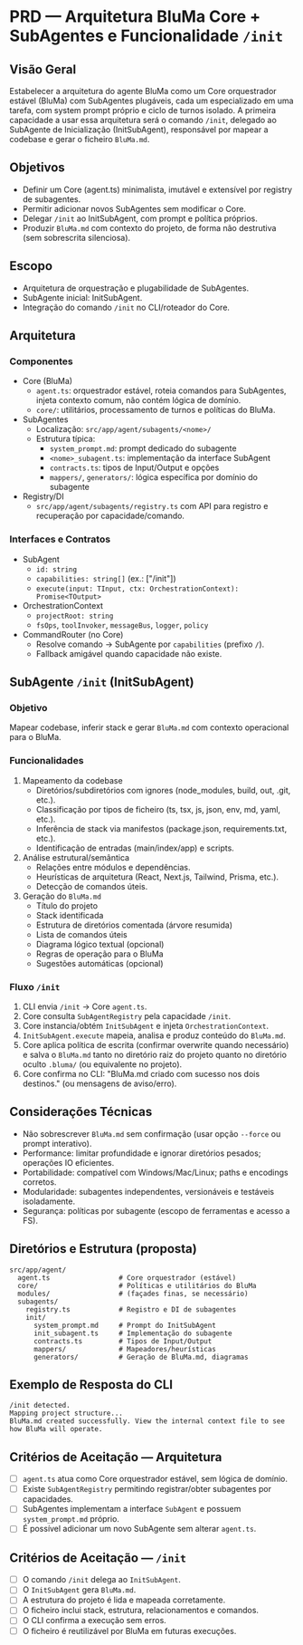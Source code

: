 # PRD — Arquitetura BluMa Core + SubAgentes e Funcionalidade `/init`

## Visão Geral
Estabelecer a arquitetura do agente BluMa como um Core orquestrador estável (BluMa) com SubAgentes plugáveis, cada um especializado em uma tarefa, com system prompt próprio e ciclo de turnos isolado. A primeira capacidade a usar essa arquitetura será o comando `/init`, delegado ao SubAgente de Inicialização (InitSubAgent), responsável por mapear a codebase e gerar o ficheiro `BluMa.md`.

## Objetivos
- Definir um Core (agent.ts) minimalista, imutável e extensível por registry de subagentes.
- Permitir adicionar novos SubAgentes sem modificar o Core.
- Delegar `/init` ao InitSubAgent, com prompt e política próprios.
- Produzir `BluMa.md` com contexto do projeto, de forma não destrutiva (sem sobrescrita silenciosa).

## Escopo
- Arquitetura de orquestração e plugabilidade de SubAgentes.
- SubAgente inicial: InitSubAgent.
- Integração do comando `/init` no CLI/roteador do Core.

## Arquitetura
### Componentes
- Core (BluMa)
  - `agent.ts`: orquestrador estável, roteia comandos para SubAgentes, injeta contexto comum, não contém lógica de domínio.
  - `core/`: utilitários, processamento de turnos e políticas do BluMa.
- SubAgentes
  - Localização: `src/app/agent/subagents/<nome>/`
  - Estrutura típica:
    - `system_prompt.md`: prompt dedicado do subagente
    - `<nome>_subagent.ts`: implementação da interface SubAgent
    - `contracts.ts`: tipos de Input/Output e opções
    - `mappers/`, `generators/`: lógica específica por domínio do subagente
- Registry/DI
  - `src/app/agent/subagents/registry.ts` com API para registro e recuperação por capacidade/comando.

### Interfaces e Contratos
- SubAgent
  - `id: string`
  - `capabilities: string[]` (ex.: ["/init"])
  - `execute(input: TInput, ctx: OrchestrationContext): Promise<TOutput>`
- OrchestrationContext
  - `projectRoot: string`
  - `fsOps`, `toolInvoker`, `messageBus`, `logger`, `policy`
- CommandRouter (no Core)
  - Resolve comando → SubAgente por `capabilities` (prefixo `/`).
  - Fallback amigável quando capacidade não existe.

## SubAgente `/init` (InitSubAgent)
### Objetivo
Mapear codebase, inferir stack e gerar `BluMa.md` com contexto operacional para o BluMa.

### Funcionalidades
1) Mapeamento da codebase
   - Diretórios/subdiretórios com ignores (node_modules, build, out, .git, etc.).
   - Classificação por tipos de ficheiro (ts, tsx, js, json, env, md, yaml, etc.).
   - Inferência de stack via manifestos (package.json, requirements.txt, etc.).
   - Identificação de entradas (main/index/app) e scripts.
2) Análise estrutural/semântica
   - Relações entre módulos e dependências.
   - Heurísticas de arquitetura (React, Next.js, Tailwind, Prisma, etc.).
   - Detecção de comandos úteis.
3) Geração do `BluMa.md`
   - Título do projeto
   - Stack identificada
   - Estrutura de diretórios comentada (árvore resumida)
   - Lista de comandos úteis
   - Diagrama lógico textual (opcional)
   - Regras de operação para o BluMa
   - Sugestões automáticas (opcional)

### Fluxo `/init`
1. CLI envia `/init` → Core `agent.ts`.
2. Core consulta `SubAgentRegistry` pela capacidade `/init`.
3. Core instancia/obtém `InitSubAgent` e injeta `OrchestrationContext`.
4. `InitSubAgent.execute` mapeia, analisa e produz conteúdo do `BluMa.md`.
5. Core aplica política de escrita (confirmar overwrite quando necessário) e salva o `BluMa.md` tanto no diretório raiz do projeto quanto no diretório oculto `.bluma/` (ou equivalente no projeto).
6. Core confirma no CLI: "BluMa.md criado com sucesso nos dois destinos." (ou mensagens de aviso/erro).

## Considerações Técnicas
- Não sobrescrever `BluMa.md` sem confirmação (usar opção `--force` ou prompt interativo).
- Performance: limitar profundidade e ignorar diretórios pesados; operações IO eficientes.
- Portabilidade: compatível com Windows/Mac/Linux; paths e encodings corretos.
- Modularidade: subagentes independentes, versionáveis e testáveis isoladamente.
- Segurança: políticas por subagente (escopo de ferramentas e acesso a FS).

## Diretórios e Estrutura (proposta)
```
src/app/agent/
  agent.ts                 # Core orquestrador (estável)
  core/                    # Políticas e utilitários do BluMa
  modules/                 # (façades finas, se necessário)
  subagents/
    registry.ts            # Registro e DI de subagentes
    init/
      system_prompt.md     # Prompt do InitSubAgent
      init_subagent.ts     # Implementação do subagente
      contracts.ts         # Tipos de Input/Output
      mappers/             # Mapeadores/heurísticas
      generators/          # Geração de BluMa.md, diagramas
```

## Exemplo de Resposta do CLI
```
/init detected.
Mapping project structure...
BluMa.md created successfully. View the internal context file to see how BluMa will operate.
```

## Critérios de Aceitação — Arquitetura
- [ ] `agent.ts` atua como Core orquestrador estável, sem lógica de domínio.
- [ ] Existe `SubAgentRegistry` permitindo registrar/obter subagentes por capacidades.
- [ ] SubAgentes implementam a interface `SubAgent` e possuem `system_prompt.md` próprio.
- [ ] É possível adicionar um novo SubAgente sem alterar `agent.ts`.

## Critérios de Aceitação — `/init`
- [ ] O comando `/init` delega ao `InitSubAgent`.
- [ ] O `InitSubAgent` gera `BluMa.md`.
- [ ] A estrutura do projeto é lida e mapeada corretamente.
- [ ] O ficheiro inclui stack, estrutura, relacionamentos e comandos.
- [ ] O CLI confirma a execução sem erros.
- [ ] O ficheiro é reutilizável por BluMa em futuras execuções.
